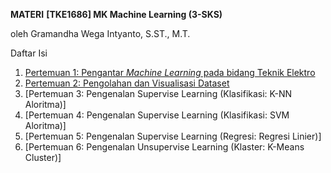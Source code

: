 **MATERI**
**[TKE1686] MK Machine Learning (3-SKS)**

oleh Gramandha Wega Intyanto, S.ST., M.T.

Daftar Isi
1. [Pertemuan 1: Pengantar *Machine Learning* pada bidang Teknik Elektro](https://github.com/gramandha/TKE1686-Machine-Learning/blob/main/P1_Pengantar%20ML.md)
2. [Pertemuan 2: Pengolahan dan Visualisasi Dataset](https://github.com/gramandha/TKE1686-Machine-Learning/blob/main/Pertemuan%202/P2_Pemrosesan_VS_Dataset.ipynb)
3. [Pertemuan 3: Pengenalan Supervise Learning (Klasifikasi: K-NN Aloritma)]
4. [Pertemuan 4: Pengenalan Supervise Learning (Klasifikasi: SVM Aloritma)]
5. [Pertemuan 5: Pengenalan Supervise Learning (Regresi: Regresi Linier)]
6. [Pertemuan 6: Pengenalan Unsupervise Learning (Klaster: K-Means Cluster)]

